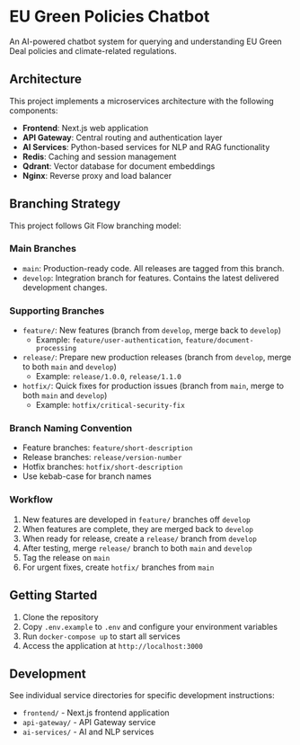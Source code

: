 # EU Green Policies Chatbot

An AI-powered chatbot system for querying and understanding EU Green Deal policies and climate-related regulations.

## Architecture

This project implements a microservices architecture with the following components:

- **Frontend**: Next.js web application
- **API Gateway**: Central routing and authentication layer
- **AI Services**: Python-based services for NLP and RAG functionality
- **Redis**: Caching and session management
- **Qdrant**: Vector database for document embeddings
- **Nginx**: Reverse proxy and load balancer

## Branching Strategy

This project follows Git Flow branching model:

### Main Branches
- `main`: Production-ready code. All releases are tagged from this branch.
- `develop`: Integration branch for features. Contains the latest delivered development changes.

### Supporting Branches
- `feature/`: New features (branch from `develop`, merge back to `develop`)
  - Example: `feature/user-authentication`, `feature/document-processing`
- `release/`: Prepare new production releases (branch from `develop`, merge to both `main` and `develop`)
  - Example: `release/1.0.0`, `release/1.1.0`
- `hotfix/`: Quick fixes for production issues (branch from `main`, merge to both `main` and `develop`)
  - Example: `hotfix/critical-security-fix`

### Branch Naming Convention
- Feature branches: `feature/short-description`
- Release branches: `release/version-number`
- Hotfix branches: `hotfix/short-description`
- Use kebab-case for branch names

### Workflow
1. New features are developed in `feature/` branches off `develop`
2. When features are complete, they are merged back to `develop`
3. When ready for release, create a `release/` branch from `develop`
4. After testing, merge `release/` branch to both `main` and `develop`
5. Tag the release on `main`
6. For urgent fixes, create `hotfix/` branches from `main`

## Getting Started

1. Clone the repository
2. Copy `.env.example` to `.env` and configure your environment variables
3. Run `docker-compose up` to start all services
4. Access the application at `http://localhost:3000`

## Development

See individual service directories for specific development instructions:
- `frontend/` - Next.js frontend application
- `api-gateway/` - API Gateway service
- `ai-services/` - AI and NLP services
